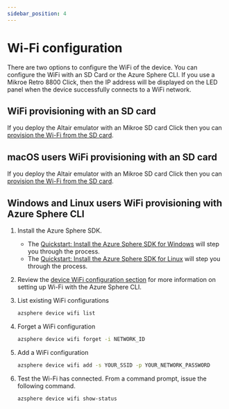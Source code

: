 ```yaml
---
sidebar_position: 4
---
```


# Wi-Fi configuration

There are two options to configure the WiFi of the device. You can configure the WiFi with an SD Card or the Azure Sphere CLI. If you use a Mikroe Retro 8800 Click, then the IP address will be displayed on the LED panel when the device successfully connects to a WiFi network.

## WiFi provisioning with an SD card

If you deploy the Altair emulator with an Mikroe SD card Click then you can [provision the Wi-Fi from the SD card](05-Create-boot-SD-card.md).

## macOS users WiFi provisioning with an SD card

If you deploy the Altair emulator with an Mikroe SD card Click then you can [provision the Wi-Fi from the SD card](05-Create-boot-SD-card.md).

## Windows and Linux users WiFi provisioning with Azure Sphere CLI

1. Install the Azure Sphere SDK.
    - The [Quickstart: Install the Azure Sphere SDK for Windows](https://docs.microsoft.com/en-us/azure-sphere/install/install-sdk?pivots=visual-studio) will step you through the process.
    - The [Quickstart: Install the Azure Sphere SDK for Linux](https://docs.microsoft.com/en-us/azure-sphere/install/install-sdk-linux?pivots=vs-code-linux) will step you through the process.
1. Review the [device WiFi configuration section](https://docs.microsoft.com/azure-sphere/reference/azsphere-device?tabs=cliv2beta) for more information on setting up Wi-Fi with the Azure Sphere CLI.
1. List existing WiFi configurations

    ```bash
    azsphere device wifi list
    ```

1. Forget a WiFi configuration

    ```bash
    azsphere device wifi forget -i NETWORK_ID
    ```

1. Add a WiFi configuration

    ```bash
    azsphere device wifi add -s YOUR_SSID -p YOUR_NETWORK_PASSWORD
    ```
1. Test the Wi-Fi has connected. From a command prompt, issue the following command.

    ```bash
    azsphere device wifi show-status
    ```
